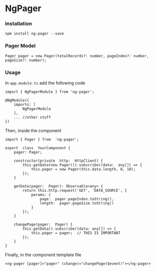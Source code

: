 
# NgPager
  
### Installation
	npm install ng-pager --save

 
### Pager Model
    Pager pager = new Pager(totalRecords?: number, pageIndex?: number, pageSize?: number);

### Usage

In `app.module.ts` add the following code

    import { NgPagerModule } from 'ng-pager';
    
    @NgModule({
    	imports: [
    		NgPagerModule
    	],
    	... //other stuff
    })

Then, inside the component

    import { Pager } from  'ng-pager';
    
    export  class  YourComponent {
    	pager: Pager;

		constructor(private  http:  HttpClient) {
	    	this.getData(new Pager()).subscribe((data:  any[]) => {
				this.pager = new Pager(this.data.length, 0, 10);
			});
		}

		getData(pager:  Pager): Observable<any> {
			return this.http.request('GET', 'DATA_SOURCE', {
				params: {
					page:  pager.pageIndex.toString(),
					length:  pager.pageSize.toString()
				}
			});
		}

		changePage(pager:  Pager) {
			this.getData().subscribe((data: any[]) => {
				this.pager = pager;  // THIS IS IMPORTANT
			});
		}
    }

Finally, in the component template file

    <ng-pager [pager]="pager" (change)="changePage($event)"></ng-pager>

